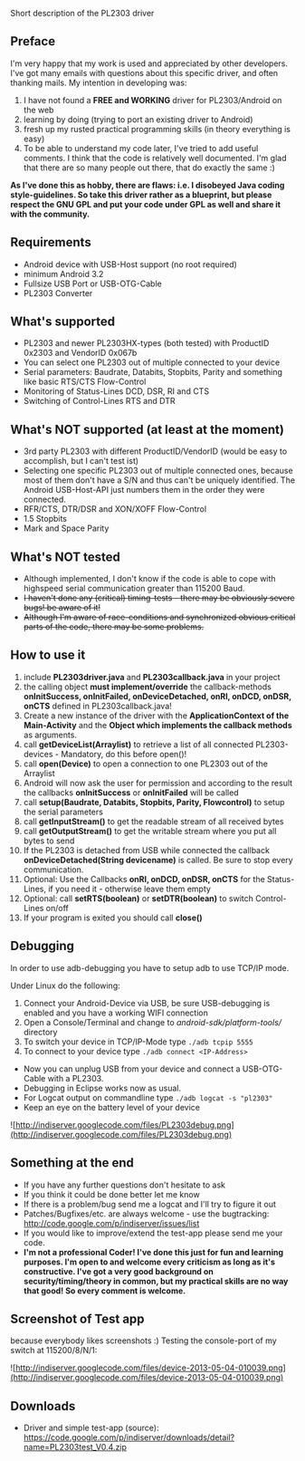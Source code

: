 

Short description of the PL2303 driver

## Preface ##

I'm very happy that my work is used and appreciated by other developers.
I've got many emails with questions about this specific driver, and often thanking mails. My intention in developing was:

  1. I have not found a **FREE and WORKING** driver for PL2303/Android on the web
  1. learning by doing (trying to port an existing driver to Android)
  1. fresh up my rusted practical programming skills (in theory everything is easy)
  1. To be able to understand my code later, I've tried to add useful comments. I think that the code is relatively well documented.
I'm glad that there are so many people out there, that do exactly the same :)

**As I've done this as hobby, there are flaws: i.e. I disobeyed Java coding style-guidelines. So take this driver rather as a blueprint, but please respect the GNU GPL and put your code under GPL as well and share it with the community.**

## Requirements ##
  * Android device with USB-Host support (no root required)
  * minimum Android 3.2
  * Fullsize USB Port or USB-OTG-Cable
  * PL2303 Converter


## What's supported ##

  * PL2303 and newer PL2303HX-types (both tested) with ProductID 0x2303 and VendorID 0x067b
  * You can select one PL2303 out of multiple connected to your device
  * Serial parameters: Baudrate, Databits, Stopbits, Parity and something like basic RTS/CTS Flow-Control
  * Monitoring of Status-Lines DCD, DSR, RI and CTS
  * Switching of Control-Lines RTS and DTR

## What's NOT supported (at least at the moment) ##

  * 3rd party PL2303 with different ProductID/VendorID (would be easy to accomplish, but I can't test ist)
  * Selecting one specific PL2303 out of multiple connected ones, because most of them don't have a S/N and thus can't be uniquely identified. The Android USB-Host-API just numbers them in the order they were connected.
  * RFR/CTS, DTR/DSR and XON/XOFF Flow-Control
  * 1.5 Stopbits
  * Mark and Space Parity

## What's NOT tested ##

  * Although implemented, I don't know if the code is able to cope with highspeed serial communication greater than 115200 Baud.
  * ~~I haven't done any (critical) timing-tests - there may be obviously severe bugs! be aware of it!~~
  * ~~Although I'm aware of race-conditions and synchronized obvious critical parts of the code, there may be some problems.~~


## How to use it ##

  1. include **PL2303driver.java** and **PL2303callback.java** in your project
  1. the calling object **must implement/override** the callback-methods **onInitSuccess, onInitFailed, onDeviceDetached, onRI, onDCD, onDSR, onCTS** defined in PL2303callback.java!
  1. Create a new instance of the driver with the **ApplicationContext of the Main-Activity** and the **Object which implements the callback methods** as arguments.
  1. call **getDeviceList(Arraylist)** to retrieve a list of all connected PL2303-devices - Mandatory, do this before open()!
  1. call **open(Device)** to open a connection to one PL2303 out of the Arraylist
  1. Android will now ask the user for permission and according to the result the callbacks **onInitSuccess** or **onInitFailed** will be called
  1. call **setup(Baudrate, Databits, Stopbits, Parity, Flowcontrol)** to setup the serial parameters
  1. call **getInputStream()** to get the readable stream of all received bytes
  1. call **getOutputStream()** to get the writable stream where you put all bytes to send
  1. If the PL2303 is detached from USB while connected the callback **onDeviceDetached(String devicename)** is called. Be sure to stop every communication.
  1. Optional: Use the Callbacks **onRI, onDCD, onDSR, onCTS** for the Status-Lines, if you need it - otherwise leave them empty
  1. Optional: call **setRTS(boolean)** or **setDTR(boolean)** to switch Control-Lines on/off
  1. If your program is exited you should call **close()**

## Debugging ##

In order to use adb-debugging you have to setup adb to use TCP/IP mode.

Under Linux do the following:

  1. Connect your Android-Device via USB, be sure USB-debugging is enabled and you have a working WIFI connection
  1. Open a Console/Terminal and change to _android-sdk/platform-tools/_ directory
  1. To switch your device in TCP/IP-Mode type `./adb tcpip 5555`
  1. To connect to your device type `./adb connect <IP-Address>`

  * Now you can unplug USB from your device and connect a USB-OTG-Cable with a PL2303.
  * Debugging in Eclipse works now as usual.
  * For Logcat output on commandline type `./adb logcat -s "pl2303"`
  * Keep an eye on the battery level of your device

![http://indiserver.googlecode.com/files/PL2303debug.png](http://indiserver.googlecode.com/files/PL2303debug.png)

## Something at the end ##
  * If you have any further questions don't hesitate to ask
  * If you think it could be done better let me know
  * If there is a problem/bug send me a logcat and I'll try to figure it out
  * Patches/Bugfixes/etc. are always welcome - use the bugtracking: http://code.google.com/p/indiserver/issues/list
  * If you would like to improve/extend the test-app please send me your code.
  * **I'm not a professional Coder! I've done this just for fun and learning purposes. I'm open to and welcome every criticism as long as it's constructive. I've got a very good background on security/timing/theory in common, but my practical skills are no way that good! So every comment is welcome.**

## Screenshot of Test app ##

because everybody likes screenshots :) Testing the console-port of my switch at 115200/8/N/1:

![http://indiserver.googlecode.com/files/device-2013-05-04-010039.png](http://indiserver.googlecode.com/files/device-2013-05-04-010039.png)

## Downloads ##
  * Driver and simple test-app (source): https://code.google.com/p/indiserver/downloads/detail?name=PL2303test_V0.4.zip
